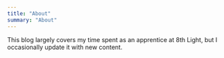```yaml
---
title: "About"
summary: "About" 
---
```


This blog largely covers my time spent as an apprentice at 8th Light, but I occasionally update it with new content.
